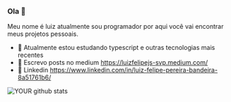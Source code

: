 ### Ola 👋

Meu nome é luiz atualmente sou programador por aqui você vai encontrar meus projetos pessoais. 
- 🔭 Atualmente estou estudando typescript e outras tecnologias mais recentes
- 🌱 Escrevo posts no medium https://luizfelipejs-svp.medium.com/
- 🤝 Linkedin https://www.linkedin.com/in/luiz-felipe-pereira-bandeira-8a51761b6/

![YOUR github stats](https://github-readme-stats.vercel.app/api?username=luizfelipejs)
